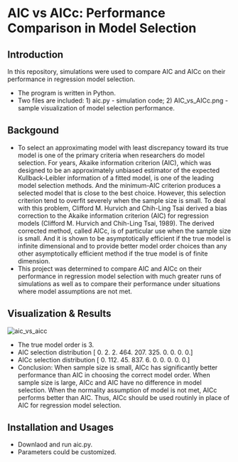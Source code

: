 # AIC vs AICc: Performance Comparison in Model Selection
## Introduction
   In this repository, simulations were used to compare AIC and AICc on their performance in regression model selection.
   * The program is written in Python.
   * Two files are included: 1) aic.py - simulation code; 2) AIC_vs_AICc.png - sample visualization of model selection performance.

## Backgound
* To select an approximating model with least discrepancy toward its true model is one of the primary criteria when researchers do model selection. For years, Akaike information criterion (AIC), which was designed to be an approximately unbiased estimator
of the expected Kullback-Leibler information of a fitted model, is one of the leading model selection methods. And the minimum-AIC
criterion produces a selected model that is close to the best choice. However, this selection criterion tend to overfit severely when the sample size is small. To deal with this problem, Clifford M. Hurvich
and Chih-Ling Tsai derived a bias correction to the Akaike information criterion (AIC) for regression models (Clifford M. Hurvich and 
Chih-Ling Tsai, 1989). The derived corrected method, called AICc, is of particular use when the sample size is small. And it is shown 
to be asymptotically efficient if the true model is infinite dimensional and to provide better model order choices than any other asymptotically
efficient method if the true model is of finite dimension. 
* This project was determined to compare AIC and AICc on their performance in regression model selection with much greater runs of simulations as well as to compare their performance under situations where
model assumptions are not met.

## Visualization & Results
![aic_vs_aicc](https://cloud.githubusercontent.com/assets/19921232/17572898/db8a34c2-5f0b-11e6-9b5b-19789a8b8c6b.png)

* The true model order is 3.
* AIC selection distribution
[   0.    2.    2.  464.  207.  325.    0.    0.    0.    0.]
* AICc selection distribution
[   0.  112.   45.  837.    6.    0.    0.    0.    0.    0.]
* Conclusion: When sample size is small, AICc has significantly better performance than AIC in choosing the correct model order. When sample size is large, AICc and AIC have no difference in model selection. When the normality assumption of model is not met, AICc performs better than AIC. Thus, AICc should be used routinly in place of AIC for regression model selection.  

## Installation and Usages
* Downlaod and run aic.py.
* Parameters could be customized.  

